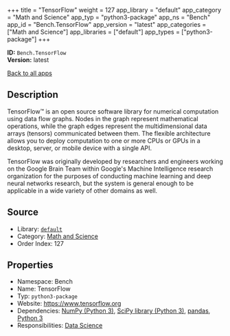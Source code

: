 ﻿+++
title = "TensorFlow"
weight = 127
app_library = "default"
app_category = "Math and Science"
app_typ = "python3-package"
app_ns = "Bench"
app_id = "Bench.TensorFlow"
app_version = "latest"
app_categories = ["Math and Science"]
app_libraries = ["default"]
app_types = ["python3-package"]
+++

**ID:** `Bench.TensorFlow`  
**Version:** latest  
<!--more-->

[Back to all apps](/apps/)

## Description
TensorFlow™ is an open source software library for numerical computation using data flow graphs. Nodes in the graph represent mathematical operations, while the graph edges represent the multidimensional data arrays (tensors) communicated between them. The flexible architecture allows you to deploy computation to one or more CPUs or GPUs in a desktop, server, or mobile device with a single API.

TensorFlow was originally developed by researchers and engineers working on the Google Brain Team within Google's Machine Intelligence research organization for the purposes of conducting machine learning and deep neural networks research, but the system is general enough to be applicable in a wide variety of other domains as well.

## Source

* Library: [`default`](/app_libraries/default)
* Category: [Math and Science](/app_categories/math-and-science)
* Order Index: 127

## Properties

* Namespace: Bench
* Name: TensorFlow
* Typ: `python3-package`
* Website: <https://www.tensorflow.org>
* Dependencies: [NumPy (Python 3)](/apps/Bench.Python3.NumPy), [SciPy library (Python 3)](/apps/Bench.Python3.SciPyLib), [pandas](/apps/Bench.Python.Pandas), [Python 3](/apps/Bench.Python3)
* Responsibilities: [Data Science](/apps/Bench.Group.DataScience)

